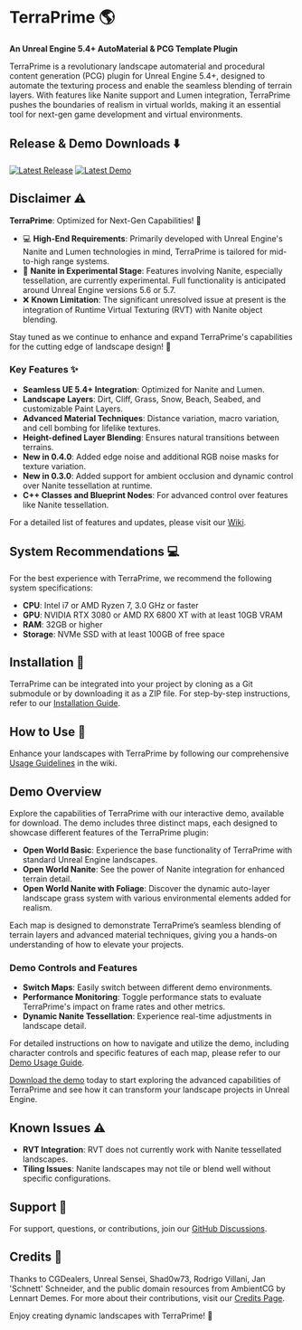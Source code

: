 # TerraPrime :earth_americas:

**An Unreal Engine 5.4+ AutoMaterial & PCG Template Plugin**

TerraPrime is a revolutionary landscape automaterial and procedural content generation (PCG) plugin for Unreal Engine 5.4+, designed to automate the texturing process and enable the seamless blending of terrain layers. With features like Nanite support and Lumen integration, TerraPrime pushes the boundaries of realism in virtual worlds, making it an essential tool for next-gen game development and virtual environments.

## Release & Demo Downloads :arrow_down:

[![Latest Release](https://img.shields.io/badge/download-latest%20release-blue.svg?style=for-the-badge&logo=github)](https://github.com/OrchidIsle/TerraPrime/releases/latest) 
[![Latest Demo](https://img.shields.io/badge/download-latest%20demo-brightgreen.svg?style=for-the-badge&logo=unrealengine)](https://download.orchidisle.games/TerraPrimeDemo/TerraPrimeDemo-Win64-Latest.zip)

## Disclaimer :warning:

**TerraPrime**: Optimized for Next-Gen Capabilities! :rocket:

- :computer: **High-End Requirements**: Primarily developed with Unreal Engine's Nanite and Lumen technologies in mind, TerraPrime is tailored for mid-to-high range systems.
- :construction: **Nanite in Experimental Stage**: Features involving Nanite, especially tessellation, are currently experimental. Full functionality is anticipated around Unreal Engine versions 5.6 or 5.7.
- :x: **Known Limitation**: The significant unresolved issue at present is the integration of Runtime Virtual Texturing (RVT) with Nanite object blending.

Stay tuned as we continue to enhance and expand TerraPrime's capabilities for the cutting edge of landscape design! :telescope:

### Key Features :sparkles:

- **Seamless UE 5.4+ Integration**: Optimized for Nanite and Lumen.
- **Landscape Layers**: Dirt, Cliff, Grass, Snow, Beach, Seabed, and customizable Paint Layers.
- **Advanced Material Techniques**: Distance variation, macro variation, and cell bombing for lifelike textures.
- **Height-defined Layer Blending**: Ensures natural transitions between terrains.
- **New in 0.4.0**: Added edge noise and additional RGB noise masks for texture variation.
- **New in 0.3.0**: Added support for ambient occlusion and dynamic control over Nanite tessellation at runtime.
- **C++ Classes and Blueprint Nodes**: For advanced control over features like Nanite tessellation.

For a detailed list of features and updates, please visit our [Wiki](https://github.com/OrchidIsle/TerraPrime/wiki).

## System Recommendations :computer:

For the best experience with TerraPrime, we recommend the following system specifications:
- **CPU**: Intel i7 or AMD Ryzen 7, 3.0 GHz or faster
- **GPU**: NVIDIA RTX 3080 or AMD RX 6800 XT with at least 10GB VRAM
- **RAM**: 32GB or higher
- **Storage**: NVMe SSD with at least 100GB of free space

## Installation :wrench:

TerraPrime can be integrated into your project by cloning as a Git submodule or by downloading it as a ZIP file. For step-by-step instructions, refer to our [Installation Guide](https://github.com/OrchidIsle/TerraPrime/wiki/Installation-Guide).

## How to Use :memo:

Enhance your landscapes with TerraPrime by following our comprehensive [Usage Guidelines](https://github.com/OrchidIsle/TerraPrime/wiki/How-to-Use) in the wiki.

## Demo Overview

Explore the capabilities of TerraPrime with our interactive demo, available for download. The demo includes three distinct maps, each designed to showcase different features of the TerraPrime plugin:

- **Open World Basic**: Experience the base functionality of TerraPrime with standard Unreal Engine landscapes.
- **Open World Nanite**: See the power of Nanite integration for enhanced terrain detail.
- **Open World Nanite with Foliage**: Discover the dynamic auto-layer landscape grass system with various environmental elements added for realism.

Each map is designed to demonstrate TerraPrime’s seamless blending of terrain layers and advanced material techniques, giving you a hands-on understanding of how to elevate your projects.

### Demo Controls and Features
- **Switch Maps**: Easily switch between different demo environments.
- **Performance Monitoring**: Toggle performance stats to evaluate TerraPrime's impact on frame rates and other metrics.
- **Dynamic Nanite Tessellation**: Experience real-time adjustments in landscape detail.

For detailed instructions on how to navigate and utilize the demo, including character controls and specific features of each map, please refer to our [Demo Usage Guide](https://github.com/OrchidIsle/TerraPrime/wiki/Demo-Guide).

[Download the demo](https://download.orchidisle.games/TerraPrimeDemo/TerraPrimeDemo-Win64-Latest.zip) today to start exploring the advanced capabilities of TerraPrime and see how it can transform your landscape projects in Unreal Engine.

## Known Issues :warning:

- **RVT Integration**: RVT does not currently work with Nanite tessellated landscapes.
- **Tiling Issues**: Nanite landscapes may not tile or blend well without specific configurations.

## Support :handshake:

For support, questions, or contributions, join our [GitHub Discussions](https://github.com/OrchidIsle/TerraPrime/discussions).

## Credits :star2:

Thanks to CGDealers, Unreal Sensei, Shad0w73, Rodrigo Villani, Jan 'Schnett' Schneider, and the public domain resources from AmbientCG by Lennart Demes. For more about their contributions, visit our [Credits Page](https://github.com/OrchidIsle/TerraPrime/wiki/Credits).

Enjoy creating dynamic landscapes with TerraPrime! :art:

